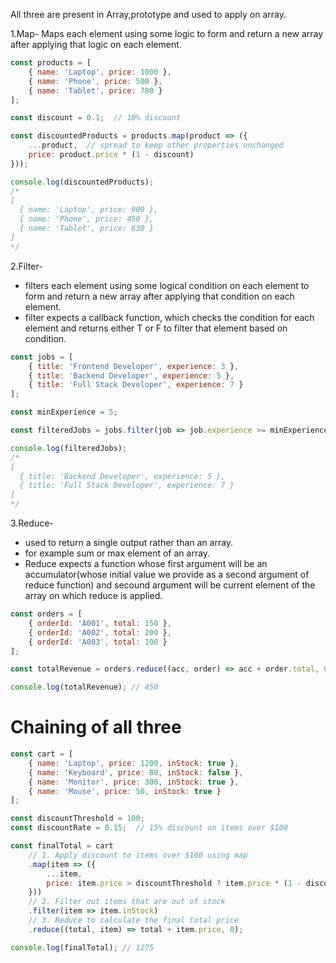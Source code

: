 All three are present in Array,prototype and used to apply on array.

1.Map- Maps each element using some logic to form and return a new array after applying that logic on each element.

```javascript
const products = [
    { name: 'Laptop', price: 1000 },
    { name: 'Phone', price: 500 },
    { name: 'Tablet', price: 700 }
];

const discount = 0.1;  // 10% discount

const discountedProducts = products.map(product => ({
    ...product,  // spread to keep other properties unchanged
    price: product.price * (1 - discount)
}));

console.log(discountedProducts);
/*
[
  { name: 'Laptop', price: 900 },
  { name: 'Phone', price: 450 },
  { name: 'Tablet', price: 630 }
]
*/
```

2.Filter- 
* filters each element using some logical condition on each element to form and return a new array after applying that condition on each element.
* filter expects a callback function, which checks the condition for each element and returns either T or F to filter that element based on condition.
```javascript
const jobs = [
    { title: 'Frontend Developer', experience: 3 },
    { title: 'Backend Developer', experience: 5 },
    { title: 'Full Stack Developer', experience: 7 }
];

const minExperience = 5;

const filteredJobs = jobs.filter(job => job.experience >= minExperience);

console.log(filteredJobs);
/*
[
  { title: 'Backend Developer', experience: 5 },
  { title: 'Full Stack Developer', experience: 7 }
]
*/
```

3.Reduce- 
* used to return a single output rather than an array.
* for example sum or max element of an array.
* Reduce expects a function whose first argument will be an accumulator(whose initial value we provide as a second argument of reduce function) and secound argument will be current element of the array on which reduce is applied.

```javascript
const orders = [
    { orderId: 'A001', total: 150 },
    { orderId: 'A002', total: 200 },
    { orderId: 'A003', total: 100 }
];

const totalRevenue = orders.reduce((acc, order) => acc + order.total, 0);

console.log(totalRevenue); // 450
```

# Chaining of all three
```javascript
const cart = [
    { name: 'Laptop', price: 1200, inStock: true },
    { name: 'Keyboard', price: 80, inStock: false },
    { name: 'Monitor', price: 300, inStock: true },
    { name: 'Mouse', price: 50, inStock: true }
];

const discountThreshold = 100;
const discountRate = 0.15;  // 15% discount on items over $100

const finalTotal = cart
    // 1. Apply discount to items over $100 using map
    .map(item => ({
        ...item,
        price: item.price > discountThreshold ? item.price * (1 - discountRate) : item.price
    }))
    // 2. Filter out items that are out of stock
    .filter(item => item.inStock)
    // 3. Reduce to calculate the final total price
    .reduce((total, item) => total + item.price, 0);

console.log(finalTotal); // 1275
```

